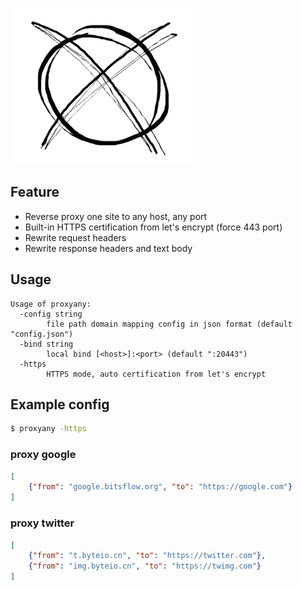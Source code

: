 ![](logo.png)

## Feature

- Reverse proxy one site to any host, any port
- Built-in HTTPS certification from let's encrypt (force 443 port)
- Rewrite request headers
- Rewrite response headers and text body

## Usage

```
Usage of proxyany:
  -config string
    	file path domain mapping config in json format (default "config.json")
  -bind string
    	local bind [<host>]:<port> (default ":20443")
  -https
    	HTTPS mode, auto certification from let's encrypt
```

## Example config

```sh
$ proxyany -https
```

### proxy google

```json
[
    {"from": "google.bitsflow.org", "to": "https://google.com"}
]
```

### proxy twitter

```json
[
    {"from": "t.byteio.cn", "to": "https://twitter.com"},
    {"from": "img.byteio.cn", "to": "https://twimg.com"}
]
```
